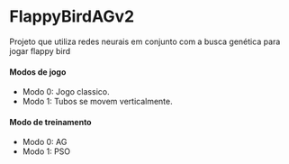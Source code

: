 # FlappyBirdAGv2
Projeto que utiliza redes neurais em conjunto com a busca genética para jogar flappy bird

#### Modos de jogo
- Modo 0: Jogo classico.
- Modo 1: Tubos se movem verticalmente.

#### Modo de treinamento
- Modo 0: AG
- Modo 1: PSO
